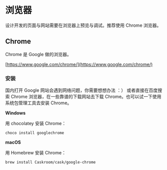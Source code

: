 # 浏览器

设计开发的页面与网站需要在浏览器上预览与调试。推荐使用 Chrome 浏览器。

## Chrome

Chrome 是 Google 做的浏览器。

[https://www.google.com/chrome/](https://www.google.com/chrome/)

### 安装

国内打开 Google 网站会遇到网络问题，你需要想想办法 ：） 或者直接在百度搜索 Chrome 浏览器，在一些靠谱的下载网站去下载 Chrome。也可以试一下使用系统包管理工具去安装 Chrome。

**Windows**

用 chocolatey 安装 Chrome：

```
choco install googlechrome
```

**macOS**

用 Homebrew 安装 Chrome：

```
brew install Caskroom/cask/google-chrome
```




